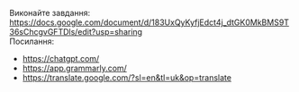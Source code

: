 Виконайте завдання: https://docs.google.com/document/d/183UxQyKyfjEdct4j_dtGK0MkBMS9T36sChcgvGFTDls/edit?usp=sharing  
Посилання:  
- https://chatgpt.com/
- https://app.grammarly.com/
- https://translate.google.com/?sl=en&tl=uk&op=translate
  

